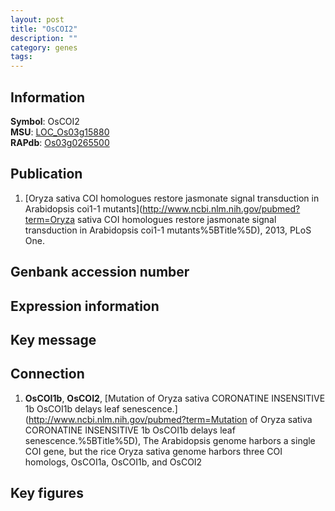 ```yaml
---
layout: post
title: "OsCOI2"
description: ""
category: genes
tags: 
---
```


## Information
__Symbol__: OsCOI2  
__MSU__: [LOC_Os03g15880](http://rice.plantbiology.msu.edu/cgi-bin/ORF_infopage.cgi?orf=LOC_Os03g15880)  
__RAPdb__: [Os03g0265500](http://rapdb.dna.affrc.go.jp/viewer/gbrowse_details/irgsp1?name=Os03g0265500)  

## Publication
1. [Oryza sativa COI homologues restore jasmonate signal transduction in Arabidopsis coi1-1 mutants](http://www.ncbi.nlm.nih.gov/pubmed?term=Oryza sativa COI homologues restore jasmonate signal transduction in Arabidopsis coi1-1 mutants%5BTitle%5D), 2013, PLoS One.

## Genbank accession number

## Expression information

## Key message

## Connection
1. __OsCOI1b__, __OsCOI2__, [Mutation of Oryza sativa CORONATINE INSENSITIVE 1b OsCOI1b delays leaf senescence.](http://www.ncbi.nlm.nih.gov/pubmed?term=Mutation of Oryza sativa CORONATINE INSENSITIVE 1b OsCOI1b delays leaf senescence.%5BTitle%5D),  The Arabidopsis genome harbors a single COI gene, but the rice Oryza sativa genome harbors three COI homologs, OsCOI1a, OsCOI1b, and OsCOI2

## Key figures



